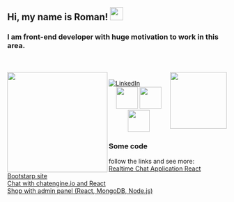 


<h2>
    Hi, my name is Roman!
        <img src="https://raw.githubusercontent.com/iampavangandhi/iampavangandhi/master/gifs/Hi.gif" width="30px">
</h2>     
<h3>
    I am front-end developer with huge motivation to work in this area.
</h3>



<br>
<br>
<img align='left' src="https://paugamez.com/wp-content/uploads/2020/05/simpleshow_02-by_paugamez.gif" width="230">
<img align='right' src="https://pbs.twimg.com/profile_images/1722273338/_____.gif" width="130">


<br>
<a href="https://www.linkedin.com/in/roman-hudz/">
    <img alt="LinkedIn" src="https://img.shields.io/badge/LinkedIn%20-Hudz%20Roman-blue?style=flat&logo=linkedin&labelColor=blue">
</a>

<br>

<div align='center'>
    <img src="https://media3.giphy.com/media/ln7z2eWriiQAllfVcn/200w.webp" width="50">
    <img src="https://i.giphy.com/media/eNAsjO55tPbgaor7ma/200w.webp" width="50">
    <img src="https://media0.giphy.com/media/fsEaZldNC8A1PJ3mwp/source.gif" width="50">
</div> 

<div>
    <h3>
    Some code
     </h3>
     follow the links and see more:<br>
    <a href="https://600b9d27bc194ecf92ad7ca0--confident-hodgkin-84f047.netlify.app/">
    Realtime Chat Application React
    </a>
    <br>
    <a href="http://h93145dn.beget.tech/index.html">
    Bootstarp site
    </a>
     <br>
    <a href="https://chat-friends.netlify.app/">
    Chat with chatengine.io and React
    </a>
    <br>
    <a href="https://shopqqqqqqqqqqqq.herokuapp.com/">
    Shop with admin panel (React, MongoDB, Node.js)
    </a>
</div>





